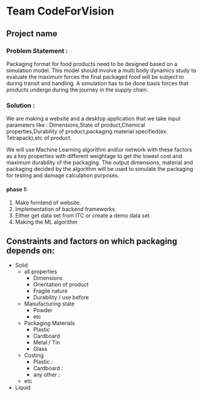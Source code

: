# **Team CodeForVision**
## **Project name** <!---to be given-->

### Problem Statement :
Packaging format for food products need to be designed based on a simulation model.
This model should involve a multi body dynamics study to evaluate the maximum forces the final packaged food will be subject to during transit and handling.
A simulation has to be done basis forces that products undergo during the journey in the supply chain.

### Solution :
We are making a website and a desktop application that we take input parameters like :
Dimensions,State of product,Chemical properties,Durability of product,packaging material specified(ex. Tetrapack),etc of product.
<!---a link to the list below should be given here once it is made -->
We will use Machine Learning algorithm and\or network with these factors as a key properties with different weightage to get the lowest cost and maximum durability of the packaging.
The output dimensions, material and packaging decided by the algorithm will be used to simulate the packaging for testing and damage calculation purposes.

#### phase 1:
1. Make forntend of website.
1. Implementation of backend frameworks.
1. Either get data set from ITC or create a demo data set
1. Making the ML algorithm

<!--- #### phase 2: -->


## Constraints and factors on which packaging depends on:
* Solid
    * all properties
       * Dimensions
       * Orientation of product
       * Fragile nature
       * Durability / use before
    * Manufacturing state
       * Powder
       * etc
    * Packaging Materials
       * Plastic
       * Cardboard
       * Metal / Tin
       * Glass
    * Costing 
       * Plastic :
       * Cardboard :
       * any other : 
    * etc
* Liquid
     
